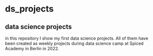 # ds_projects
## data science projects
in this repository I show my first data science projects.
All of them have been created as weekly projects during data science camp at Spiced Academy in Berlin in 2022.

